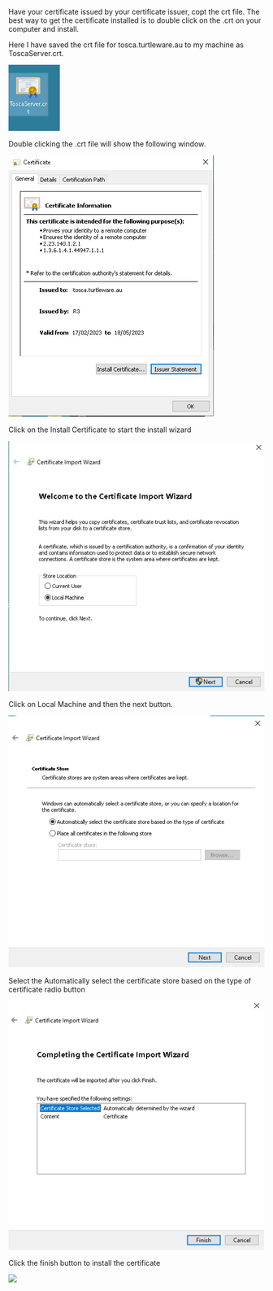 Have your certificate issued by your certificate issuer, copt the crt file. The best way to get the certificate installed is to double click on the .crt on your computer and install.

Here I have saved the crt file for tosca.turtleware.au to my machine as ToscaServer.crt.

![](./img/Pasted%20image%2020230217122910.png)

Double clicking the .crt file will show the following window.

![](./img/Pasted%20image%2020230217123023.png)

Click on the Install Certificate to start the install wizard

![](./img/Pasted%20image%2020230217123337.png)

Click on Local Machine and then the next button.

![](./img/Pasted%20image%2020230217123421.png)

Select the Automatically select the certificate store based on the type of certificate radio button

![](./img/Pasted%20image%2020230217123511.png)

Click the finish button to install the certificate



![](Pasted%20image%2020230217122728.png)